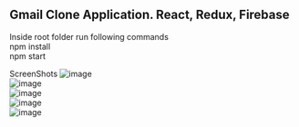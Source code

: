 Gmail Clone Application.
React, Redux, Firebase
--------------------------------
Inside root folder run following commands  
npm install  
npm start  

ScreenShots
![image](https://user-images.githubusercontent.com/32177766/109287716-00fb4880-7835-11eb-9a2b-f94bc26497af.png)  
![image](https://user-images.githubusercontent.com/32177766/109287748-0eb0ce00-7835-11eb-89a3-6fdfb6aaf6f2.png)  
![image](https://user-images.githubusercontent.com/32177766/109287524-b8dc2600-7834-11eb-8ad7-ba09515dbbb0.png)  
![image](https://user-images.githubusercontent.com/32177766/109287917-4455b700-7835-11eb-814d-e8a191a60052.png)  
![image](https://user-images.githubusercontent.com/32177766/109287888-3a33b880-7835-11eb-9ab1-ca18f76224e6.png)  
